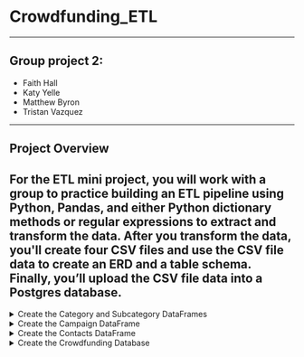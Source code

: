 # Crowdfunding_ETL
---
## Group project 2: 
- Faith Hall
- Katy Yelle
- Matthew Byron
- Tristan Vazquez
---
## Project Overview 
For the ETL mini project, you will work with a group to practice building an ETL pipeline using Python, Pandas, and either Python dictionary methods or regular expressions to extract and transform the data. After you transform the data, you'll create four CSV files and use the CSV file data to create an ERD and a table schema. Finally, you’ll upload the CSV file data into a Postgres database.
---
<details>
<summary>Create the Category and Subcategory DataFrames</summary>
<br>
.
</details>

<details>
<summary>Create the Campaign DataFrame</summary>
<br>
.
</details>

<details>
<summary>Create the Contacts DataFrame</summary>
<br>
.
</details>

<details>
<summary>Create the Crowdfunding Database</summary>
<br>
.
</details>






